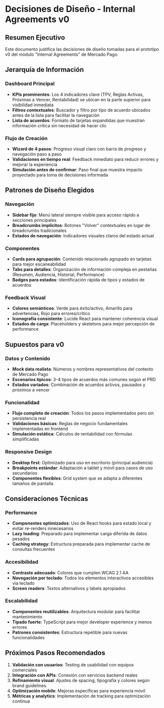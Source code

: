 # Decisiones de Diseño - Internal Agreements v0

## Resumen Ejecutivo
Este documento justifica las decisiones de diseño tomadas para el prototipo v0 del módulo "Internal Agreements" de Mercado Pago.

## Jerarquía de Información

### Dashboard Principal
- **KPIs prominentes**: Los 4 indicadores clave (TPV, Reglas Activas, Próximas a Vencer, Rentabilidad) se ubican en la parte superior para visibilidad inmediata
- **Filtros contextuales**: Buscador y filtro por tipo de acuerdo ubicados antes de la lista para facilitar la navegación
- **Lista de acuerdos**: Formato de tarjetas expandidas que muestran información crítica sin necesidad de hacer clic

### Flujo de Creación
- **Wizard de 4 pasos**: Progreso visual claro con barra de progreso y navegación paso a paso
- **Validaciones en tiempo real**: Feedback inmediato para reducir errores y mejorar la experiencia
- **Simulación antes de confirmar**: Paso final que muestra impacto proyectado para toma de decisiones informada

## Patrones de Diseño Elegidos

### Navegación
- **Sidebar fijo**: Menú lateral siempre visible para acceso rápido a secciones principales
- **Breadcrumbs implícitos**: Botones "Volver" contextuales en lugar de breadcrumbs tradicionales
- **Estados de navegación**: Indicadores visuales claros del estado actual

### Componentes
- **Cards para agrupación**: Contenido relacionado agrupado en tarjetas para mejor escaneabilidad
- **Tabs para detalles**: Organización de información compleja en pestañas (Resumen, Audiencia, Historial, Performance)
- **Badges para estados**: Identificación rápida de tipos y estados de acuerdos

### Feedback Visual
- **Colores semánticos**: Verde para éxito/activo, Amarillo para advertencias, Rojo para errores/crítico
- **Iconografía consistente**: Lucide React para mantener coherencia visual
- **Estados de carga**: Placeholders y skeletons para mejor percepción de performance

## Supuestos para v0

### Datos y Contenido
- **Mock data realista**: Números y nombres representativos del contexto de Mercado Pago
- **Escenarios típicos**: 3-4 tipos de acuerdos más comunes según el PRD
- **Estados variados**: Combinación de acuerdos activos, pausados y próximos a vencer

### Funcionalidad
- **Flujo completo de creación**: Todos los pasos implementados pero sin persistencia real
- **Validaciones básicas**: Reglas de negocio fundamentales implementadas en frontend
- **Simulación estática**: Cálculos de rentabilidad con fórmulas simplificadas

### Responsive Design
- **Desktop first**: Optimizado para uso en escritorio (principal audiencia)
- **Breakpoints estándar**: Adaptación a tablet y móvil para casos de uso secundarios
- **Componentes flexibles**: Grid system que se adapta a diferentes tamaños de pantalla

## Consideraciones Técnicas

### Performance
- **Componentes optimizados**: Uso de React hooks para estado local y evitar re-renders innecesarios
- **Lazy loading**: Preparado para implementar carga diferida de datos pesados
- **Caching strategy**: Estructura preparada para implementar cache de consultas frecuentes

### Accesibilidad
- **Contraste adecuado**: Colores que cumplen WCAG 2.1 AA
- **Navegación por teclado**: Todos los elementos interactivos accesibles via teclado
- **Screen readers**: Textos alternativos y labels apropiados

### Escalabilidad
- **Componentes reutilizables**: Arquitectura modular para facilitar mantenimiento
- **Tipado fuerte**: TypeScript para mejor developer experience y menos errores
- **Patrones consistentes**: Estructura repetible para nuevas funcionalidades

## Próximos Pasos Recomendados

1. **Validación con usuarios**: Testing de usabilidad con equipos comerciales
2. **Integración con APIs**: Conexión con servicios backend reales
3. **Refinamiento visual**: Ajustes de spacing, tipografía y colores según brand guidelines
4. **Optimización mobile**: Mejoras específicas para experiencia móvil
5. **Métricas y analytics**: Implementación de tracking para optimización continua

